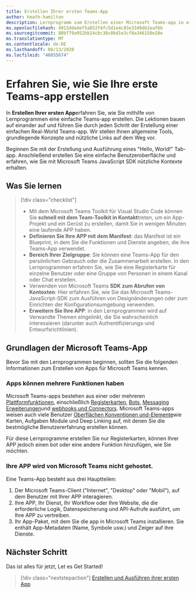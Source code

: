 ```yaml
---
title: Erstellen Ihrer ersten Teams-App
author: heath-hamilton
description: Lernprogramm zum Erstellen einer Microsoft Teams-app in einer realen Welt
ms.openlocfilehash: 4915dde4ef5a852f4fc5d1e4c83e3349db2eaf6b
ms.sourcegitcommit: 80bf79a952bb14cbc38c0bd1e3cf8a346158e28e
ms.translationtype: MT
ms.contentlocale: de-DE
ms.lasthandoff: 08/13/2020
ms.locfileid: "46655674"
---
```

# <a name="learn-how-to-build-your-first-teams-app"></a>Erfahren Sie, wie Sie Ihre erste Teams-app erstellen

In **Erstellen Ihrer ersten App**erfahren Sie, wie Sie mithilfe von Lernprogrammen eine einfache Teams-app erstellen. Die Lektionen bauen auf einander auf und führen Sie durch jeden Schritt der Erstellung einer einfachen Real-World Teams-app. Wir stellen Ihnen allgemeine Tools, grundlegende Konzepte und nützliche Links auf dem Weg vor.

Beginnen Sie mit der Erstellung und Ausführung eines "Hello, World!" Tab-app. Anschließend erstellen Sie eine einfache Benutzeroberfläche und erfahren, wie Sie mit Microsoft Teams JavaScript SDK nützliche Kontexte erhalten.

## <a name="what-youll-learn"></a>Was Sie lernen

> [!div class="checklist"]
  >
  > - Mit dem Microsoft Teams Toolkit für Visual Studio Code können Sie **schnell mit dem Team-Toolkit in Kontakt**treten, um ein App-Projekt und ein Gerüst zu erstellen, damit Sie in wenigen Minuten eine laufende APP haben.
  > - **Definieren Sie Ihre APP mit dem Manifest**: das Manifest ist ein Blueprint, in dem Sie die Funktionen und Dienste angeben, die ihre Teams-App verwendet.
  > - **Bereich Ihrer Zielgruppe**: Sie können eine Teams-App für den persönlichen Gebrauch oder die Zusammenarbeit erstellen. In den Lernprogrammen erfahren Sie, wie Sie eine Registerkarte für einzelne Benutzer oder eine Gruppe von Personen in einem Kanal oder Chat erstellen.
  > - Verwenden von Microsoft Teams **SDK zum Abrufen von Kontexten**: Hier erfahren Sie, wie Sie das Microsoft Teams-JavaScript-SDK zum Ausführen von Designänderungen oder zum Einrichten der Konfigurationsumgebung verwenden.  
  > - **Erweitern Sie Ihre APP**: in den Lernprogrammen wird auf Verwandte Themen eingelinkt, die Sie wahrscheinlich interessieren (darunter auch Authentifizierungs-und Entwurfsrichtlinien).

## <a name="teams-app-fundamentals"></a>Grundlagen der Microsoft Teams-App

Bevor Sie mit den Lernprogrammen beginnen, sollten Sie die folgenden Informationen zum Erstellen von Apps für Microsoft Teams kennen.

### <a name="apps-can-have-multiple-capabilities"></a>Apps können mehrere Funktionen haben

Microsoft Teams-apps bestehen aus einer oder mehreren [Plattformfunktionen](../capabilities-overview.md), einschließlich [Registerkarten](../doc-links/what-are-tabs.md), [Bots](../doc-links/what-are-bots.md ), [Messaging Erweiterungen](../doc-links/what-are-messaging-extensions.md)und [webhooks und Connectors](../doc-links/what-are-webhooks-and-connectors.md). Microsoft Teams-apps weisen auch viele Benutzer [Oberflächen Konventionen und-Elemente](../doc-links/teams-ui-conventions.md)wie Karten, Aufgaben Module und Deep Linking auf, mit denen Sie die bestmögliche Benutzererfahrung erstellen können.

Für diese Lernprogramme erstellen Sie nur Registerkarten, können Ihrer APP jedoch einen bot oder eine andere Funktion hinzufügen, wie Sie möchten.

### <a name="teams-doesnt-host-your-app"></a>Ihre APP wird von Microsoft Teams nicht gehostet.  

Eine Teams-App besteht aus drei Hauptteilen:

1. Der Microsoft Teams-Client ("Internet", "Desktop" oder "Mobil"), auf dem Benutzer mit Ihrer APP interagieren.
1. Ihre APP, Ihr Dienst, Ihr Workflow oder Ihre Website, die die erforderliche Logik, Datenspeicherung und API-Aufrufe ausführt, um Ihre APP zu vertreiben.
1. Ihr App-Paket, mit dem Sie die app in Microsoft Teams installieren. Sie enthält App-Metadaten (Name, Symbole usw.) und Zeiger auf ihre Dienste.

## <a name="next-step"></a>Nächster Schritt

Das ist alles für jetzt, Let es Get Started!

> [!div class="nextstepaction"]
> [Erstellen und Ausführen ihrer ersten App](build-and-run-with-toolkit.md)
